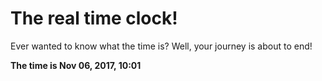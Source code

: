 # The real time clock!

Ever wanted to know what the time is? Well, your journey is about to end!

**The time is Nov 06, 2017, 10:01**